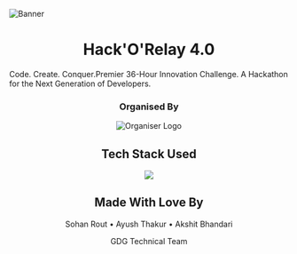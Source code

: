 ![Banner](./public/og.jpeg)
<h1 align="center">Hack'O'Relay 4.0</h1>
Code. Create. Conquer.Premier 36-Hour Innovation Challenge. A Hackathon for the Next Generation of Developers.

<h3 align="center">Organised By</h3>

<p align="center">
  <img src="./public/gdg.svg" alt="Organiser Logo" />
</p>

<h2 align="center">Tech Stack Used</h2>

<p align="center">
  <a href="https://skillicons.dev">
    <img src="https://skillicons.dev/icons?i=git,js,nextjs,tailwind,express,npm,vercel,github,vscode" />
  </a>
</p>

<h2 align="center">Made With Love By</h2>

<p align="center">
  Sohan Rout • Ayush Thakur • Akshit Bhandari
</p>
<p align="center">
  GDG Technical Team
</p>